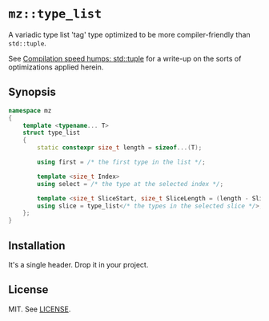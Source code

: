 # `mz::type_list`
A variadic type list 'tag' type optimized to be more compiler-friendly than `std::tuple`.

See [Compilation speed humps: std::tuple](https://marzer.github.io/md_blog_2021_05_31_compilation_speed_humps_std_tuple.html) for a write-up on the sorts of optimizations applied herein.

## Synopsis

```cpp
namespace mz
{
	template <typename... T>
	struct type_list
	{
		static constexpr size_t length = sizeof...(T);

		using first = /* the first type in the list */;

		template <size_t Index>
		using select = /* the type at the selected index */;

		template <size_t SliceStart, size_t SliceLength = (length - SliceStart)>
		using slice = type_list</* the types in the selected slice */>;
	};
}
```

## Installation

It's a single header. Drop it in your project.

## License
MIT. See [LICENSE](LICENSE).
